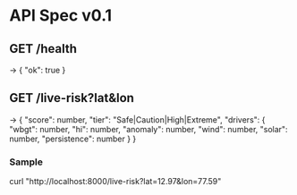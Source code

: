 # API Spec v0.1

## GET /health
→ { "ok": true }

## GET /live-risk?lat&lon
→ {
  "score": number,
  "tier": "Safe|Caution|High|Extreme",
  "drivers": { "wbgt": number, "hi": number, "anomaly": number, "wind": number, "solar": number, "persistence": number }
}

### Sample
curl "http://localhost:8000/live-risk?lat=12.97&lon=77.59"
